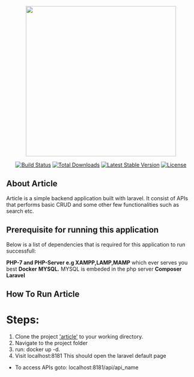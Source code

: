 <p align="center"><img src="https://res.cloudinary.com/dtfbvvkyp/image/upload/v1566331377/laravel-logolockup-cmyk-red.svg" width="400"></p>

<p align="center">
<a href="https://travis-ci.org/laravel/framework"><img src="https://travis-ci.org/laravel/framework.svg" alt="Build Status"></a>
<a href="https://packagist.org/packages/laravel/framework"><img src="https://poser.pugx.org/laravel/framework/d/total.svg" alt="Total Downloads"></a>
<a href="https://packagist.org/packages/laravel/framework"><img src="https://poser.pugx.org/laravel/framework/v/stable.svg" alt="Latest Stable Version"></a>
<a href="https://packagist.org/packages/laravel/framework"><img src="https://poser.pugx.org/laravel/framework/license.svg" alt="License"></a>
</p>

## About Article

Article is a simple backend application built with laravel. It consist of APIs that performs basic CRUD and some other few functionalities such as search etc.

## Prerequisite for running this application

Below is a list of dependencies that is required for this application to run successfull:

**PHP-7 and PHP-Server e.g XAMPP,LAMP,MAMP** which ever serves you best
**Docker**
**MYSQL.** MYSQL is embeded in the php server
**Composer**
**Laravel**

## How To Run Article

# Steps:

1. Clone the project ['article']('https://github.com/Liztank/articles.git') to your working directory.
2. Navigate to the project folder
3. run: docker up -d.
4. Visit localhost:8181 This should open the laravel default page

-   To access APIs goto: localhost:8181/api/api_name
